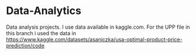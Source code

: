 # Data-Analytics
Data analysis projects.
I use data available in kaggle.com.
For the UPP file in this branch i used the data in https://www.kaggle.com/datasets/asaniczka/usa-optimal-product-price-prediction/code
